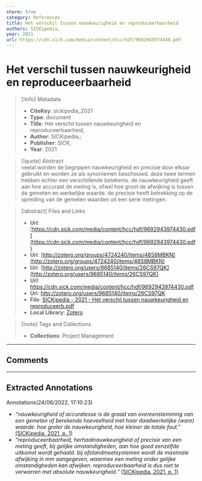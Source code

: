 ```yaml
---
share: true
category: References
title: Het verschil tussen nauwkeurigheid en reproduceerbaarheid
authors: SICKipedia,
year: 2021
url: https://cdn.sick.com/media/content/hcc/hdf/9692943974430.pdf
---
```

  
# Het verschil tussen nauwkeurigheid en reproduceerbaarheid  
  
> [!info] Metadata  
> - **CiteKey**: sickipedia_2021  
> - **Type**: document  
> - **Title**: Het verschil tussen nauwkeurigheid en reproduceerbaarheid,   
> - **Author**: SICKipedia,;    
> - **Publisher**: SICK,  
> - **Year**: 2021   
  
> [!quote] Abstract  
> veelal worden de begrippen nauwkeurigheid en precisie door elkaar gebruikt en worden ze als synoniemen beschouwd. deze twee termen hebben echter een verschillende betekenis. de nauwkeurigheid geeft aan hoe accuraat de meting is, ofwel hoe groot de afwijking is tussen de gemeten en werkelijke waarde. de precisie heeft betrekking op de spreiding van de gemeten waarden uit een serie metingen.  
  
> [!abstract] Files and Links  
> - **Url**: [https://cdn.sick.com/media/content/hcc/hdf/9692943974430.pdf](https://cdn.sick.com/media/content/hcc/hdf/9692943974430.pdf)  
> - **Uri**: [http://zotero.org/groups/4724240/items/48S8MBKN](http://zotero.org/groups/4724240/items/48S8MBKN)  
> - **Uri**: [http://zotero.org/users/9685140/items/26CS97QK](http://zotero.org/users/9685140/items/26CS97QK)  
> - **Url**: https://cdn.sick.com/media/content/hcc/hdf/9692943974430.pdf  
> - **Uri**: http://zotero.org/users/9685140/items/26CS97QK  
> - **File**: [SICKipedia - 2021 - Het verschil tussen nauwkeurigheid en reproduceerb.pdf](file://C:%5CUsers%5C20003936%5CZotero%5Cstorage%5CG3WI6V7R%5CSICKipedia%2520-%25202021%2520-%2520Het%2520verschil%2520tussen%2520nauwkeurigheid%2520en%2520reproduceerb.pdf)  
> - **Local Library**: [Zotero]((zotero://select/library/items/26CS97QK))  
  
> [!note] Tags and Collections  
> - **Collections**: Project Management  
  
----  
  
## Comments  
  
  
  
----  
  
## Extracted Annotations  
Annotations(24/06/2022, 17:10:23)  
- *“nauwkeurigheid of accuratesse is de graad van overeenstemming van een gemeten of berekende hoeveelheid met haar daadwerkelijke (ware) waarde. hoe groter de nauwkeurigheid, hoe kleiner de totale fout.”* [(SICKipedia, 2021, p. 1)](zotero://open-pdf/library/items/G3WI6V7R?page=1&annotation=ECLFRYYH)  
- *“reproduceerbaarheid, herhaalnauwkeurigheid of precisie van een meting geeft, bij gelijke omstandigheden, aan hoe goed eenzelfde uitkomst wordt gehaald. bij afstandmeetsystemen wordt de maximale afwijking in mm aangegeven, waarmee een meting onder gelijke omstandigheden kan afwijken. reproduceerbaarheid is dus niet te verwarren met absolute nauwkeurigheid.”* [(SICKipedia, 2021, p. 1)](zotero://open-pdf/library/items/G3WI6V7R?page=1&annotation=INDJUSX9)  
  
